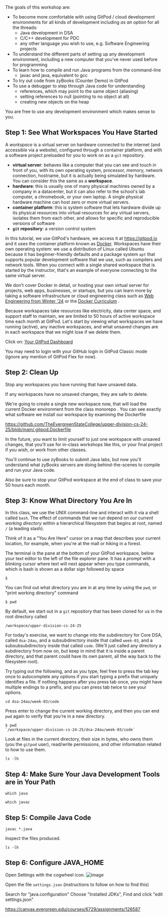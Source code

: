 The goals of this workshop are:
* To become more comfortable with using GitPod / cloud development environments for all kinds of development including *as an option* for all the threads:
	* Java development in DSA
	* C/C++ development for PDC
	* any other language you wish to use, e.g. Software Engineering projects
* To understand the different parts of setting up any development environment, including a new computer that you've never used before for programming
* To learn how to compile and run Java programs from the command-line
	* javac and java, equivalent to gcc
* To try out code from zyBooks (Counter Demo) in GitPod
* To use a debugger to step through Java code for understanding
	* references, which may point to the same object (aliasing)
	* setting references to null (pointing to no object at all)
	* creating new objects on the heap

You are free to use any development environment which makes sense to you.

## Step 1: See What Workspaces You Have Started

A *workspace* is a virtual server on hardware connected to the internet (and accessible via a website), configured through a container platform, and with a software project preloaded for you to work on as a `git` repository.
* **virtual server**: behaves like a computer that you can see and touch in front of you, with its own operating system, processor, memory, network connection, hostname, but it is actually being simulated by hardware. You can consider this the same as a **workspace**.
* **hardware**: this is usually one of many physical machines owned by a company in a datacenter, but it can also refer to the school's lab computer, a chromebook, or your own laptop. A single physical hardware machine can host zero or more virtual servers.
* **container platform**: this is system software that lets hardware divide up its physical resources into virtual resources for any virtual servers, isolates them from each other, and allows for specific and reproducible versions of software 
* **`git` repository**: a version control system 

In this tutorial, we use GitPod's hardware, we access it at https://gitpod.io and it uses the container platform known as [Docker](). Workspaces have their own operating system: we use a distribution of Linux called Ubuntu because it has beginner-friendly defaults and a package system `apt` that supports popular development software that we use, such as compilers and network tools. When you connect with a single shared workspace that is started by the instructor, that's an example of everyone connecting to the same virtual server.

We don't cover Docker in detail, or hosting your own virtual server for projects, web apps, businesses, or startups, but you can learn more by taking a software infrastructure or cloud engineering class such as [Web Engineering from Winter '24](https://github.com/TheEvergreenStateCollege/upper-division-cs-23-24/tree/main/web-24wi) or the [Docker Curriculum](https://docker-curriculum.com/) .

Because workspaces take resources like electricity, data center space, and support staff to maintain, we are limited to 50 hours of active workspace time each month at GitPod. Let's start by viewing what workspaces we have running (active), any inactive workspaces, and what unsaved changes are in each workspace that we might lose if we delete them.

Click on:
[Your GitPod Dashboard](https://gitpod.io/workspaces)

You may need to login with your GitHub login in GitPod Classic mode (ignore any mention of GitPod Flex for now).

## Step 2: Clean Up

Stop any workspaces you have running that have unsaved data.

If any workspaces have no unsaved changes, they are safe to delete.

We're going to create a single new workspace now, that will load the current Docker environment from the class monorepo . You can see exactly what software we install our workspace by examining the Dockerfile

https://github.com/TheEvergreenStateCollege/upper-division-cs-24-25/blob/main/.gitpod.Dockerfile

In the future, you want to limit yourself to just one workspace with unsaved changes, that you'll use for in-class workshops like this, or your final project if you wish, or work from other classes.

You'll continue to use zyBooks to submit Java labs, but now you'll understand what zyBooks servers are doing behind-the-scenes to compile and run your Java code.

Also be sure to stop your GitPod workspace at the end of class to save your 50 hours each month.
## Step 3: Know What Directory You Are In
In this class, we use the UNIX command-line and interact with it via a shell called `bash`.
The effect of commands that we run depend on *our current working directory* within a hierarchical filesystem that begins at root, named `/` (a leading slash).

Think of it as a "You Are Here" cursor on a map that describes your current location, for example, when you're at the mall or hiking in a forest. 

The terminal is the pane at the bottom of your GitPod workspace, below your text editor to the left of the file explorer pane. It has a *prompt* with a blinking cursor where text will next appear when you type commands, which is bash is shown as a dollar sign followed by space

```
$ 
```

You can find out what directory you are in at any time by using the `pwd`, or "print working directory" command

```
$ pwd
```

By default, we start out in a `git` repository that has been cloned for us in the root directory called

`/workspace/upper-division-cs-24-25`

For today's exercise, we want to change into the subdirectory for Core DSA, called `dsa-24au`, and a subsubdirectory inside that called `week-03`, and a subsubsubdirectory inside that called `code`. (We'll just called any directory a subdirectory from now on, but keep in mind that it is inside a parent directory, and that parent could have its own parent, all the way back to the filesystem root).

Try typing out the following, and as you type, feel free to press the tab key once to autocomplete any options if you start typing a prefix that uniquely identifies a file. If nothing happens after you press tab once, you might have multiple endings to a prefix, and you can press tab twice to see your options.
```
cd dsa-24au/week-03/code
```
Press enter to change the current working directory, and then you can end `pwd` again to verify that you're in a new directory.

```
$ pwd
`/workspace/upper-division-cs-24-25/dsa-24au/week-03/code`
```
Look at files in the current directory, their size in bytes, who owns them (you the `gitpod` user), read/write permissions, and other information related to how to use them.
```
ls -lh
```
## Step 4: Make Sure Your Java Development Tools are in Your Path

```
which java
```

```
which javac
```
## Step 5: Compile Java Code

```
javac *.java
```
Inspect the files produced.
```
ls -lh
```
## Step 6: Configure JAVA_HOME

Open Settings with the cogwheel icon.
![image](https://github.com/user-attachments/assets/28321342-5fc9-4d54-8d9b-e8744e90bf35)

Open the file `settings.json` (instructions to follow on how to find this)

Search for "java.configuration"
Choose "Installed JDKs",
Find and click "edit settings.json"

https://canvas.evergreen.edu/courses/6729/assignments/126587

